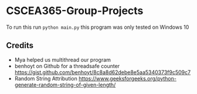 # CSCEA365-Group-Projects
To run this run `python main.py` this program was only tested on Windows 10

## Credits
- Mya helped us multithread our program
- benhoyt on Github for a threadsafe counter https://gist.github.com/benhoyt/8c8a8d62debe8e5aa5340373f9c509c7
- Random String Attribution https://www.geeksforgeeks.org/python-generate-random-string-of-given-length/